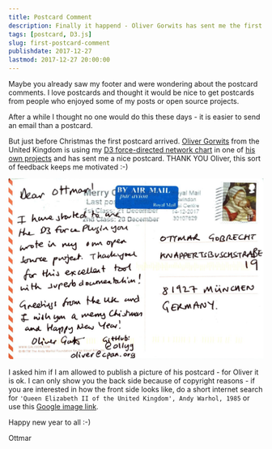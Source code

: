 ```yaml
---
title: Postcard Comment
description: Finally it happend - Oliver Gorwits has sent me the first postcard comment
tags: [postcard, D3.js]
slug: first-postcard-comment
publishdate: 2017-12-27
lastmod: 2017-12-27 20:00:00
---
```


Maybe you already saw my footer and were wondering about the postcard comments. I love postcards and thought it would be nice to get postcards from people who enjoyed some of my posts or open source projects.

After a while I thought no one would do this these days - it is easier to send an email than a postcard.

But just before Christmas the first postcard arrived. [Oliver Gorwits][1] from the United Kingdom is using my [D3 force-directed network chart][2] in one of [his own projects][3] and has sent me a nice postcard. THANK YOU Oliver, this sort of feedback keeps me motivated :-)

![Postcard Oliver Gorwits](2017-12-19-oliver-gorwits.jpg)

I asked him if I am allowed to publish a picture of his postcard - for Oliver it is ok. I can only show you the back side because of copyright reasons - if you are interested in how the front side looks like, do a short internet search for `'Queen Elizabeth II of the United Kingdom', Andy Warhol, 1985` or use this [Google image link][4].

Happy new year to all :-)

Ottmar

[1]: https://github.com/ollyg
[2]: /posts/2015-02-20-d3js-force-directed-network-chart
[3]: http://netdisco.org/
[4]: https://goo.gl/images/Y6qutK

